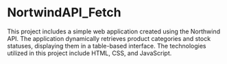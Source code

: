 # NortwindAPI_Fetch

This project includes a simple web application created using the Northwind API. The application dynamically retrieves product categories and stock statuses, displaying them in a table-based interface. The technologies utilized in this project include HTML, CSS, and JavaScript.
